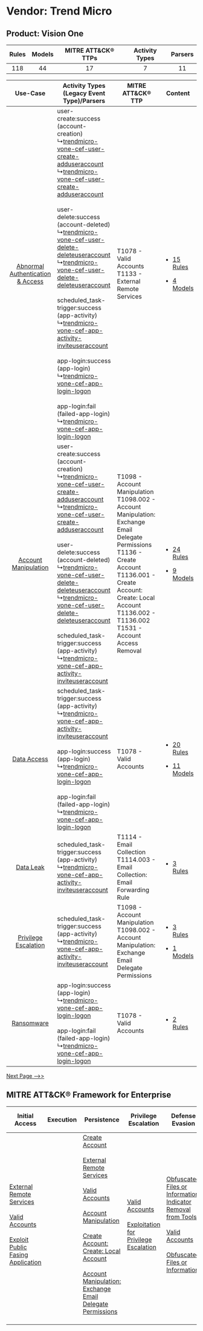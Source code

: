 Vendor: Trend Micro
===================
Product: Vision One
-------------------
| Rules | Models | MITRE ATT&CK® TTPs | Activity Types | Parsers |
|:-----:|:------:|:------------------:|:--------------:|:-------:|
|  118  |   44   |         17         |       7        |   11    |

|    Use-Case    | Activity Types (Legacy Event Type)/Parsers    | MITRE ATT&CK® TTP    | Content    |
|:----:| ---- | ---- | ---- |
| [Abnormal Authentication & Access](../../../UseCases/uc_abnormal_authentication_&_access.md) |  user-create:success (account-creation)<br> ↳[trendmicro-vone-cef-user-create-adduseraccount](Ps/pC_trendmicrovonecefusercreateadduseraccount.md)<br> ↳[trendmicro-vone-cef-user-create-adduseraccount](Ps/pC_trendmicrovonecefusercreateadduseraccount.md)<br><br> user-delete:success (account-deleted)<br> ↳[trendmicro-vone-cef-user-delete-deleteuseraccount](Ps/pC_trendmicrovonecefuserdeletedeleteuseraccount.md)<br> ↳[trendmicro-vone-cef-user-delete-deleteuseraccount](Ps/pC_trendmicrovonecefuserdeletedeleteuseraccount.md)<br><br> scheduled_task-trigger:success (app-activity)<br> ↳[trendmicro-vone-cef-app-activity-inviteuseraccount](Ps/pC_trendmicrovonecefappactivityinviteuseraccount.md)<br><br> app-login:success (app-login)<br> ↳[trendmicro-vone-cef-app-login-logon](Ps/pC_trendmicrovonecefapploginlogon.md)<br><br> app-login:fail (failed-app-login)<br> ↳[trendmicro-vone-cef-app-login-logon](Ps/pC_trendmicrovonecefapploginlogon.md)<br> | T1078 - Valid Accounts<br>T1133 - External Remote Services<br>    | [<ul><li>15 Rules</li></ul><ul><li>4 Models</li></ul>](RM/r_m_trend_micro_vision_one_Abnormal_Authentication_&_Access.md) |
|    [Account Manipulation](../../../UseCases/uc_account_manipulation.md)    |  user-create:success (account-creation)<br> ↳[trendmicro-vone-cef-user-create-adduseraccount](Ps/pC_trendmicrovonecefusercreateadduseraccount.md)<br> ↳[trendmicro-vone-cef-user-create-adduseraccount](Ps/pC_trendmicrovonecefusercreateadduseraccount.md)<br><br> user-delete:success (account-deleted)<br> ↳[trendmicro-vone-cef-user-delete-deleteuseraccount](Ps/pC_trendmicrovonecefuserdeletedeleteuseraccount.md)<br> ↳[trendmicro-vone-cef-user-delete-deleteuseraccount](Ps/pC_trendmicrovonecefuserdeletedeleteuseraccount.md)<br><br> scheduled_task-trigger:success (app-activity)<br> ↳[trendmicro-vone-cef-app-activity-inviteuseraccount](Ps/pC_trendmicrovonecefappactivityinviteuseraccount.md)<br>    | T1098 - Account Manipulation<br>T1098.002 - Account Manipulation: Exchange Email Delegate Permissions<br>T1136 - Create Account<br>T1136.001 - Create Account: Create: Local Account<br>T1136.002 - T1136.002<br>T1531 - Account Access Removal<br> | [<ul><li>24 Rules</li></ul><ul><li>9 Models</li></ul>](RM/r_m_trend_micro_vision_one_Account_Manipulation.md)    |
|    [Data Access](../../../UseCases/uc_data_access.md)    |  scheduled_task-trigger:success (app-activity)<br> ↳[trendmicro-vone-cef-app-activity-inviteuseraccount](Ps/pC_trendmicrovonecefappactivityinviteuseraccount.md)<br><br> app-login:success (app-login)<br> ↳[trendmicro-vone-cef-app-login-logon](Ps/pC_trendmicrovonecefapploginlogon.md)<br><br> app-login:fail (failed-app-login)<br> ↳[trendmicro-vone-cef-app-login-logon](Ps/pC_trendmicrovonecefapploginlogon.md)<br>    | T1078 - Valid Accounts<br>    | [<ul><li>20 Rules</li></ul><ul><li>11 Models</li></ul>](RM/r_m_trend_micro_vision_one_Data_Access.md)    |
|    [Data Leak](../../../UseCases/uc_data_leak.md)    |  scheduled_task-trigger:success (app-activity)<br> ↳[trendmicro-vone-cef-app-activity-inviteuseraccount](Ps/pC_trendmicrovonecefappactivityinviteuseraccount.md)<br>    | T1114 - Email Collection<br>T1114.003 - Email Collection: Email Forwarding Rule<br>    | [<ul><li>3 Rules</li></ul>](RM/r_m_trend_micro_vision_one_Data_Leak.md)    |
|    [Privilege Escalation](../../../UseCases/uc_privilege_escalation.md)    |  scheduled_task-trigger:success (app-activity)<br> ↳[trendmicro-vone-cef-app-activity-inviteuseraccount](Ps/pC_trendmicrovonecefappactivityinviteuseraccount.md)<br>    | T1098 - Account Manipulation<br>T1098.002 - Account Manipulation: Exchange Email Delegate Permissions<br>    | [<ul><li>3 Rules</li></ul><ul><li>1 Models</li></ul>](RM/r_m_trend_micro_vision_one_Privilege_Escalation.md)    |
|    [Ransomware](../../../UseCases/uc_ransomware.md)    |  app-login:success (app-login)<br> ↳[trendmicro-vone-cef-app-login-logon](Ps/pC_trendmicrovonecefapploginlogon.md)<br><br> app-login:fail (failed-app-login)<br> ↳[trendmicro-vone-cef-app-login-logon](Ps/pC_trendmicrovonecefapploginlogon.md)<br>    | T1078 - Valid Accounts<br>    | [<ul><li>2 Rules</li></ul>](RM/r_m_trend_micro_vision_one_Ransomware.md)    |
[Next Page -->>](2_ds_trend_micro_vision_one.md)

MITRE ATT&CK® Framework for Enterprise
--------------------------------------
| Initial Access                                                                                                                                                                                                                         | Execution | Persistence                                                                                                                                                                                                                                                                                                                                                                                                                                                                                                  | Privilege Escalation                                                                                                                                          | Defense Evasion                                                                                                                                                                                                                                                               | Credential Access | Discovery | Lateral Movement | Collection                                                                                                                                                            | Command and Control                                                                                                                       | Exfiltration | Impact                                                                      |
| -------------------------------------------------------------------------------------------------------------------------------------------------------------------------------------------------------------------------------------- | --------- | ------------------------------------------------------------------------------------------------------------------------------------------------------------------------------------------------------------------------------------------------------------------------------------------------------------------------------------------------------------------------------------------------------------------------------------------------------------------------------------------------------------ | ------------------------------------------------------------------------------------------------------------------------------------------------------------- | ----------------------------------------------------------------------------------------------------------------------------------------------------------------------------------------------------------------------------------------------------------------------------- | ----------------- | --------- | ---------------- | --------------------------------------------------------------------------------------------------------------------------------------------------------------------- | ----------------------------------------------------------------------------------------------------------------------------------------- | ------------ | --------------------------------------------------------------------------- |
| [External Remote Services](https://attack.mitre.org/techniques/T1133)<br><br>[Valid Accounts](https://attack.mitre.org/techniques/T1078)<br><br>[Exploit Public Fasing Application](https://attack.mitre.org/techniques/T1190)<br><br> |           | [Create Account](https://attack.mitre.org/techniques/T1136)<br><br>[External Remote Services](https://attack.mitre.org/techniques/T1133)<br><br>[Valid Accounts](https://attack.mitre.org/techniques/T1078)<br><br>[Account Manipulation](https://attack.mitre.org/techniques/T1098)<br><br>[Create Account: Create: Local Account](https://attack.mitre.org/techniques/T1136/001)<br><br>[Account Manipulation: Exchange Email Delegate Permissions](https://attack.mitre.org/techniques/T1098/002)<br><br> | [Valid Accounts](https://attack.mitre.org/techniques/T1078)<br><br>[Exploitation for Privilege Escalation](https://attack.mitre.org/techniques/T1068)<br><br> | [Obfuscated Files or Information: Indicator Removal from Tools](https://attack.mitre.org/techniques/T1027/005)<br><br>[Valid Accounts](https://attack.mitre.org/techniques/T1078)<br><br>[Obfuscated Files or Information](https://attack.mitre.org/techniques/T1027)<br><br> |                   |           |                  | [Email Collection](https://attack.mitre.org/techniques/T1114)<br><br>[Email Collection: Email Forwarding Rule](https://attack.mitre.org/techniques/T1114/003)<br><br> | [Proxy: Multi-hop Proxy](https://attack.mitre.org/techniques/T1090/003)<br><br>[Proxy](https://attack.mitre.org/techniques/T1090)<br><br> |              | [Account Access Removal](https://attack.mitre.org/techniques/T1531)<br><br> |
